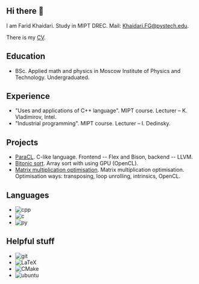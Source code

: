 ## Hi there 👋

I am Farid Khaidari. Study in MIPT DREC. Mail: [Khaidari.FG@pystech.edu](mailto:Khaidari.FG@pystech.edu).

There is my [CV](https://drive.google.com/file/d/1d2Z7I5yuPGfKMqXnYQXLbEKeu24iBaHV/view?usp=sharing).

## Education
  * BSc. Applied math and physics in Moscow Institute of Physics and Technology. Undergraduated.

## Experience
  * "Uses and applications of C++ language". MIPT course. Lecturer – K. Vladimirov, Intel.
  * "Industrial programming". MIPT course. Lecturer – I. Dedinsky.

## Projects
  * [ParaCL](https://github.com/106-inc/ParaCL). C-like language. Frontend -- Flex and Bison, backend -- LLVM.
  * [Bitonic sort](https://github.com/106-inc/OpenCL). Array sort with using GPU (OpenCL).
  * [Matrix multiplication optimisation](https://github.com/Tako-San/MIPT-Huawei-student-lab). Matrix multiplication optimisation. Optimisation ways: transposing, loop unrolling, intrinsics, OpenCL.

## Languages
  * ![cpp](https://img.shields.io/badge/C%2B%2B-00599C?style=for-the-badge&logo=c%2B%2B&logoColor=white) 
  * ![c](https://img.shields.io/badge/C-00599C?style=for-the-badge&logo=c&logoColor=white)
  * ![py](https://img.shields.io/badge/Python-3776AB?style=for-the-badge&logo=python&logoColor=white)

## Helpful stuff
  * ![git](https://img.shields.io/badge/Git-F05032?style=for-the-badge&logo=git&logoColor=white)
  * <img alt="LaTeX" src="https://img.shields.io/badge/latex%20-%23008080.svg?&style=for-the-badge&logo=latex&logoColor=white"/>
  * <img alt="CMake" src="https://img.shields.io/badge/CMake%20-%23008FBA.svg?&style=for-the-badge&logo=cmake&logoColor=white"/>
  * ![ubuntu](https://img.shields.io/badge/Ubuntu-E95420?style=for-the-badge&logo=ubuntu&logoColor=white)
<!--
**Tako-San/Tako-San** is a ✨ _special_ ✨ repository because its `README.md` (this file) appears on your GitHub profile.

Here are some ideas to get you started:

- 🔭 I’m currently working on ...
- 🌱 I’m currently learning ...
- 👯 I’m looking to collaborate on ...
- 🤔 I’m looking for help with ...
- 💬 Ask me about ...
- 📫 How to reach me: ...
- 😄 Pronouns: ...
- ⚡ Fun fact: ...
-->
